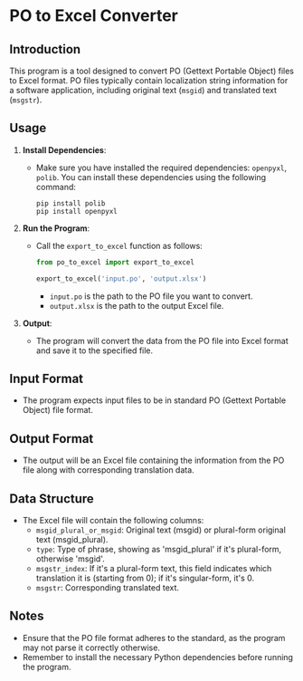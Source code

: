 # PO to Excel Converter

## Introduction
This program is a tool designed to convert PO (Gettext Portable Object) files to Excel format. PO files typically contain localization string information for a software application, including original text (`msgid`) and translated text (`msgstr`).

## Usage
1. **Install Dependencies**:
   - Make sure you have installed the required dependencies: `openpyxl`, `polib`. You can install these dependencies using the following command:
     ```
     pip install polib
     pip install openpyxl
     ```

2. **Run the Program**:
   - Call the `export_to_excel` function as follows:
     ```python
     from po_to_excel import export_to_excel
     
     export_to_excel('input.po', 'output.xlsx')
     ```
     - `input.po` is the path to the PO file you want to convert.
     - `output.xlsx` is the path to the output Excel file.

3. **Output**:
   - The program will convert the data from the PO file into Excel format and save it to the specified file.

## Input Format
- The program expects input files to be in standard PO (Gettext Portable Object) file format.

## Output Format
- The output will be an Excel file containing the information from the PO file along with corresponding translation data.

## Data Structure
- The Excel file will contain the following columns:
  - `msgid_plural_or_msgid`: Original text (msgid) or plural-form original text (msgid_plural).
  - `type`: Type of phrase, showing as 'msgid_plural' if it's plural-form, otherwise 'msgid'.
  - `msgstr_index`: If it's a plural-form text, this field indicates which translation it is (starting from 0); if it's singular-form, it's 0.
  - `msgstr`: Corresponding translated text.

## Notes
- Ensure that the PO file format adheres to the standard, as the program may not parse it correctly otherwise.
- Remember to install the necessary Python dependencies before running the program.
